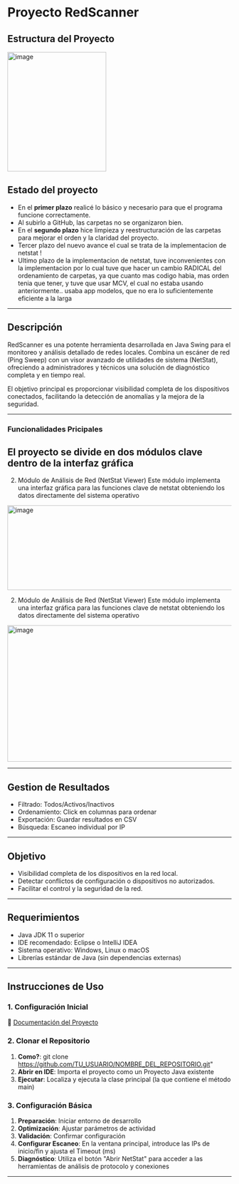 # Proyecto RedScanner

Estructura del Proyecto
---

<img width="222" height="268" alt="image" src="https://github.com/user-attachments/assets/219dba0d-1cee-45e9-bcc5-e2995a209295" />


## Estado del proyecto

- En el **primer plazo** realicé lo básico y necesario para que el programa funcione correctamente.
- Al subirlo a GitHub, las carpetas no se organizaron bien.
- En el **segundo plazo** hice limpieza y reestructuración de las carpetas para mejorar el orden y la claridad del proyecto.
- Tercer plazo del nuevo avance el cual se trata de la implementacion de netstat !
- Ultimo plazo de la implementacion de netstat, tuve inconvenientes con la implementacion por lo cual tuve que hacer un cambio RADICAL del ordenamiento de carpetas, ya que cuanto mas codigo habia, mas orden tenia que tener, y tuve que usar MCV, el cual no estaba usando anteriormente.. usaba app modelos, que no era lo suficientemente eficiente a la larga

---

## Descripción
RedScanner es una potente herramienta desarrollada en Java Swing para el monitoreo y análisis detallado de redes locales. Combina un escáner de red (Ping Sweep) con un visor avanzado de utilidades de sistema (NetStat), ofreciendo a administradores y técnicos una solución de diagnóstico completa y en tiempo real.

El objetivo principal es proporcionar visibilidad completa de los dispositivos conectados, facilitando la detección de anomalías y la mejora de la seguridad.

---

### Funcionalidades Pricipales
## El proyecto se divide en dos módulos clave dentro de la interfaz gráfica

2. Módulo de Análisis de Red (NetStat Viewer)
Este módulo implementa una interfaz gráfica para las funciones clave de netstat obteniendo los datos directamente del sistema operativo
<img width="616" height="190" alt="image" src="https://github.com/user-attachments/assets/62969125-590e-49ff-82b3-98a64b87c9f3" />


2. Módulo de Análisis de Red (NetStat Viewer)
Este módulo implementa una interfaz gráfica para las funciones clave de netstat obteniendo los datos directamente del sistema operativo
<img width="625" height="306" alt="image" src="https://github.com/user-attachments/assets/fb6df03d-ffdc-4dba-9344-7f844696b012" />

---

## Gestion de Resultados
- Filtrado: Todos/Activos/Inactivos
- Ordenamiento: Click en columnas para ordenar
- Exportación: Guardar resultados en CSV
- Búsqueda: Escaneo individual por IP

---

## Objetivo
- Visibilidad completa de los dispositivos en la red local.  
- Detectar conflictos de configuración o dispositivos no autorizados.  
- Facilitar el control y la seguridad de la red.

---

## Requerimientos
- Java JDK 11 o superior  
- IDE recomendado: Eclipse o IntelliJ IDEA  
- Sistema operativo: Windows, Linux o macOS  
- Librerías estándar de Java (sin dependencias externas)

---

##  Instrucciones de Uso

### 1. Configuración Inicial
🔗 [Documentación del Proyecto](https://1drv.ms/w/c/cf55db22f6cdb784/EZgcJ4a4esVGhZRO5Zep-ikBJ-1Huc5oyqUuKGPG1HIRiw?e=WQcOAp)

### 2. Clonar el Repositorio
1. **Como?**: git clone https://github.com/TU_USUARIO/NOMBRE_DEL_REPOSITORIO.git"  
2. **Abrir en IDE**:  Importa el proyecto como un Proyecto Java existente  
3. **Ejecutar**: Localiza y ejecuta la clase principal (la que contiene el método main)  

### 3. Configuración Básica
1. **Preparación**: Iniciar entorno de desarrollo  
2. **Optimización**: Ajustar parámetros de actividad  
3. **Validación**: Confirmar configuración  
4. **Configurar Escaneo**:  En la ventana principal, introduce las IPs de inicio/fin y ajusta el Timeout (ms)
5. **Diagnóstico**: Utiliza el botón "Abrir NetStat" para acceder a las herramientas de análisis de protocolo y conexiones


---
